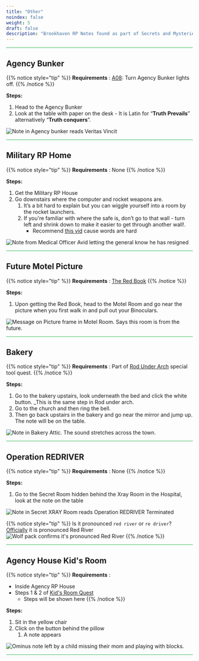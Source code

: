 ```yaml
---
title: "Other"
noindex: false
weight: 5
draft: false
description: "Brookhaven RP Notes found as part of Secrets and Mysteries. These Notes are not signed or only one note from the signer to appear. Picture of note provided."
---
```



<hr style="background-color: #28b44c" size=8>

## Agency Bunker

{{% notice style="tip" %}}
**Requirements** : [A08](/casebook/light_panel/#a08): Turn Agency Bunker lights off.
{{% /notice %}}

**Steps:**

1. Head to the Agency Bunker
2. Look at the table with paper on the desk - It is Latin for “**Truth Prevails**” alternatively “**Truth conquers**”.

![Note in Agency bunker reads Veritas Vincit](/images/bh/other_agency_bunker_note.jpg) 

<hr style="background-color: #28b44c" size=8>

## Military RP Home

{{% notice style="tip" %}}
**Requirements** : None
{{% /notice %}}

**Steps:**

1. Get the Military RP House
2. Go downstairs where the computer and rocket weapons are.
	1. It’s a bit hard to explain but you can wiggle yourself into a room by the rocket launchers.
	2. If you're familiar with where the safe is, don’t go to that wall - turn left and shrink down to make it easier to get through another wall!. 
		- Recommend [this vid](https://www.youtube.com/watch?v=IVYdl_jo6jg&t) cause words are hard

![Note from Medical Officer Avid letting the general know he has resigned](/images/bh/other_military_rp_note.png) 

<hr style="background-color: #28b44c" size=8>

## Future Motel Picture

{{% notice style="tip" %}}
**Requirements** : [The Red Book](/lore/special_tools/the_red_book)
{{% /notice %}}

**Steps:**

1. Upon getting the Red Book, head to the Motel Room and go near the picture when you first walk in and pull out your Binoculars.

![Message on Picture frame in Motel Room. Says this room is from the future.](/images/bh/other_future_motel_picture_frame_note.jpg) 

<hr style="background-color: #28b44c" size=8>

## Bakery

{{% notice style="tip" %}}
**Requirements** : Part of [Rod Under Arch](/lore/special_tools/rod_under_arch) special tool quest.
{{% /notice %}}

**Steps:**

1. Go to the bakery upstairs, look underneath the bed and click the white button. _This is the same step in Rod under arch. 
2. Go to the church and then ring the bell. 
3. Then go back upstairs in the bakery and go near the mirror and jump up. The note will be on the table. 

![Note in Bakery Attic. The sound stretches across the town.](/images/bh/other_bakery_note.jpg) 

<hr style="background-color: #28b44c" size=8>

## Operation REDRIVER

{{% notice style="tip" %}}
**Requirements** : None
{{% /notice %}}

**Steps:**

1. Go to the Secret Room hidden behind the Xray Room in the Hospital, look at the note on the table

![Note in Secret XRAY Room reads Operation REDRIVER Terminated](/images/bh/operation_red_river_note.jpg) 

{{% notice style="tip" %}}
Is it pronounced `red river` or `re driver`?
[Officially](https://discord.com/channels/482308357248647177/870010373976236052/1105193056317218856) it is pronounced Red River
![Wolf pack confirms it's pronounced Red River](/images/bh/wolf_confirmed_red_river.jpg)
{{% /notice %}}

<hr style="background-color: #28b44c" size=8>

## Agency House Kid's Room

{{% notice style="tip" %}}
**Requirements** : 
- Inside Agency RP House
- Steps 1 & 2 of [Kid's Room Quest](lore/quests/agency_coffin_portal/kids_room/#steps)
	- Steps will be shown here
{{% /notice %}}

**Steps:**

1. Sit in the yellow chair
1. Click on the button behind the pillow
	1. A note appears

![Ominus note left by a child missing their mom and playing with blocks.](/images/agency_coffin_portal_quest/kids_room_note_from_child_croped.png)


<hr style="background-color: #28b44c" size=8>